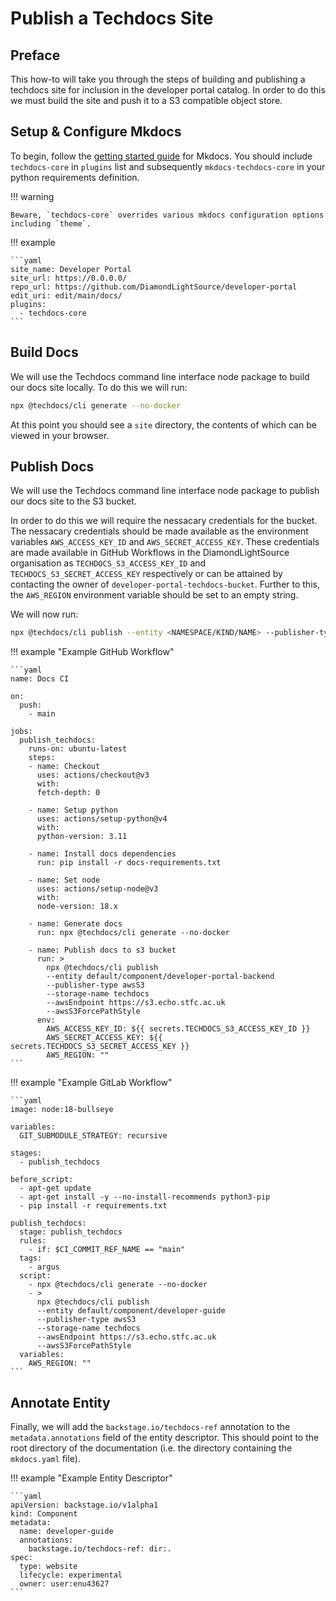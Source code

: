 # Publish a Techdocs Site

## Preface

This how-to will take you through the steps of building and publishing a techdocs site for inclusion in the developer portal catalog. In order to do this we must build the site and push it to a S3 compatible object store.

## Setup & Configure Mkdocs

To begin, follow the [getting started guide](https://www.mkdocs.org/getting-started/#getting-started-with-mkdocs) for Mkdocs. You should include `techdocs-core` in `plugins` list and subsequently `mkdocs-techdocs-core` in your python requirements definition.

!!! warning

    Beware, `techdocs-core` overrides various mkdocs configuration options including `theme`.

!!! example

    ```yaml
    site_name: Developer Portal
    site_url: https://0.0.0.0/
    repo_url: https://github.com/DiamondLightSource/developer-portal
    edit_uri: edit/main/docs/
    plugins:
      - techdocs-core
    ```

## Build Docs

We will use the Techdocs command line interface node package to build our docs site locally. To do this we will run:

```bash
npx @techdocs/cli generate --no-docker
```

At this point you should see a `site` directory, the contents of which can be viewed in your browser.

## Publish Docs

We will use the Techdocs command line interface node package to publish our docs site to the S3 bucket.

In order to do this we will require the nessacary credentials for the bucket. The nessacary credentials should be made available as the environment variables `AWS_ACCESS_KEY_ID` and `AWS_SECRET_ACCESS_KEY`. These credentials are made available in GitHub Workflows in the DiamondLightSource organisation as `TECHDOCS_S3_ACCESS_KEY_ID` and `TECHDOCS_S3_SECRET_ACCESS_KEY` respectively or can be attained by contacting the owner of `developer-portal-techdocs-bucket`. Further to this, the `AWS_REGION` environment variable should be set to an empty string.

We will now run:

```bash
npx @techdocs/cli publish --entity <NAMESPACE/KIND/NAME> --publisher-type awsS3 --storage-name techdocs --awsEndpoint https://s3.echo.stfc.ac.uk --awsS3ForcePathStyle
```

!!! example "Example GitHub Workflow"

    ```yaml
    name: Docs CI

    on:
      push:
        - main

    jobs:
      publish_techdocs:
        runs-on: ubuntu-latest
        steps:
        - name: Checkout
          uses: actions/checkout@v3
          with:
          fetch-depth: 0

        - name: Setup python
          uses: actions/setup-python@v4
          with:
          python-version: 3.11

        - name: Install docs dependencies
          run: pip install -r docs-requirements.txt

        - name: Set node
          uses: actions/setup-node@v3
          with:
          node-version: 18.x

        - name: Generate docs
          run: npx @techdocs/cli generate --no-docker

        - name: Publish docs to s3 bucket
          run: >
            npx @techdocs/cli publish
            --entity default/component/developer-portal-backend
            --publisher-type awsS3
            --storage-name techdocs
            --awsEndpoint https://s3.echo.stfc.ac.uk
            --awsS3ForcePathStyle
          env:
            AWS_ACCESS_KEY_ID: ${{ secrets.TECHDOCS_S3_ACCESS_KEY_ID }}
            AWS_SECRET_ACCESS_KEY: ${{ secrets.TECHDOCS_S3_SECRET_ACCESS_KEY }}
            AWS_REGION: ""
    ```

!!! example "Example GitLab Workflow"

    ```yaml
    image: node:18-bullseye

    variables:
      GIT_SUBMODULE_STRATEGY: recursive

    stages:
      - publish_techdocs

    before_script:
      - apt-get update
      - apt-get install -y --no-install-recommends python3-pip
      - pip install -r requirements.txt

    publish_techdocs:
      stage: publish_techdocs
      rules:
        - if: $CI_COMMIT_REF_NAME == "main"
      tags:
        - argus
      script:
        - npx @techdocs/cli generate --no-docker
        - >
          npx @techdocs/cli publish
          --entity default/component/developer-guide
          --publisher-type awsS3
          --storage-name techdocs
          --awsEndpoint https://s3.echo.stfc.ac.uk
          --awsS3ForcePathStyle
      variables:
        AWS_REGION: ""
    ```

## Annotate Entity

Finally, we will add the `backstage.io/techdocs-ref` annotation to the `metadata.annotations` field of the entity descriptor. This should point to the root directory of the documentation (i.e. the directory containing the `mkdocs.yaml` file).

!!! example "Example Entity Descriptor"

    ```yaml
    apiVersion: backstage.io/v1alpha1
    kind: Component
    metadata:
      name: developer-guide
      annotations:
        backstage.io/techdocs-ref: dir:.
    spec:
      type: website
      lifecycle: experimental
      owner: user:enu43627
    ```
